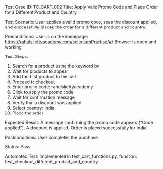 Test Case ID: TC_CART_002
Title: Apply Valid Promo Code and Place Order for a Different Product and Country

Test Scenario:
User applies a valid promo code, sees the discount applied, and successfully places the order for a different product and country.

Preconditions:
User is on the homepage: https://rahulshettyacademy.com/seleniumPractise/#/
Browser is open and working

Test Steps:
1. Search for a product using the keyword be
2. Wait for products to appear
3. Add the first product to the cart
4. Proceed to checkout
5. Enter promo code: rahulshettyacademy
6. Click to apply the promo code
7. Wait for confirmation message
8. Verify that a discount was applied
9. Select country: India
10. Place the order

Expected Result:
A message confirming the promo code appears (“Code applied”). A discount is applied. Order is placed successfully for India.

Postconditions:
User completes the purchase.

Status: Pass

Automated Test:
Implemented in test_cart_functions.py, function: test_checkout_different_product_and_country

